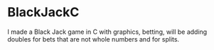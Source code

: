 # BlackJackC
I made a Black Jack game in C with graphics, betting, will be adding doubles for bets that are not whole numbers and for splits.
